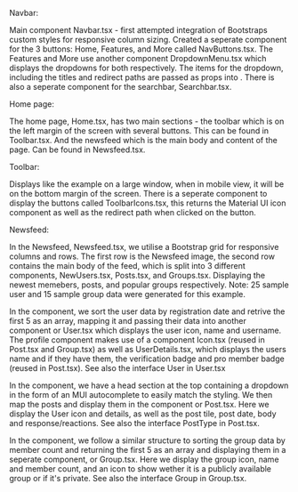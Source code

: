 Navbar:

Main component Navbar.tsx - first attempted integration of Bootstraps custom styles for responsive column sizing. Created a seperate component for the 3 buttons: Home, Features, and More called NavButtons.tsx. The Features and More use another component DropdownMenu.tsx which displays the dropdowns for both respectively. The items for the dropdown, including the titles and redirect paths are passed as props into <DropdownMenu/>. There is also a seperate component for the searchbar, Searchbar.tsx.

Home page:

The home page, Home.tsx, has two main sections - the toolbar which is on the left margin of the screen with several buttons. This can be found in Toolbar.tsx. And the newsfeed which is the main body and content of the page. Can be found in Newsfeed.tsx.

Toolbar:

Displays like the example on a large window, when in mobile view, it will be on the bottom margin of the screen. There is a seperate component to display the buttons called ToolbarIcons.tsx, this returns the Material UI icon component as well as the redirect path when clicked on the button.

Newsfeed:

In the Newsfeed, Newsfeed.tsx, we utilise a Bootstrap grid for responsive columns and rows. The first row is the Newsfeed image, the second row contains the main
body of the feed, which is split into 3 different components, NewUsers.tsx, Posts.tsx, and Groups.tsx. Displaying the newest memebers, posts, and popular groups respectively. Note: 25 sample user and 15 sample group data were generated for this example. 

In the <NewUsers/> component, we sort the user data by registration date and retrive the first 5 as an array, mapping it and passing their data into another component <Profile/> or User.tsx which displays the user icon, name and username. The profile component makes use of a component Icon.tsx (reused in Post.tsx and Group.tsx) as well as UserDetails.tsx, which displays the users name and if they have them, the verification badge and pro member badge (reused in Post.tsx). See also the interface User in User.tsx

In the <Posts/> component, we have a head section at the top containing a dropdown in the form of an MUI autocomplete to easily match the styling. We then map the posts and display them in the component <Post/> or Post.tsx. Here we display the User icon and details, as well as the post tile, post date, body and response/reactions. See also the interface PostType in Post.tsx.

In the <Groups/> component, we follow a similar structure to <NewUsers/> sorting the group data by member count and returning the first 5 as an array and displaying them in a seperate component, <GroupDisplay/> or Group.tsx. Here we display the group icon, name and member count, and an icon to show wether it is a publicly available group or if it's private. See also the interface Group in Group.tsx.
